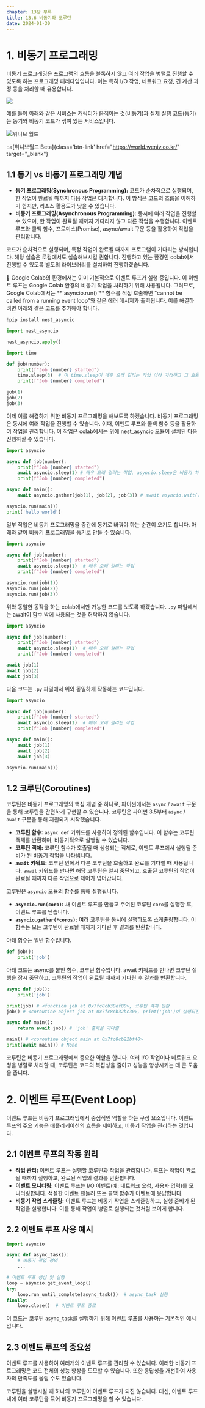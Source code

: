 ```yaml
---
chapter: 13장 부록
title: 13.6 비동기와 코루틴
date: 2024-01-30
---
```


# 1. 비동기 프로그래밍

비동기 프로그래밍은 프로그램의 흐름을 블록하지 않고 여러 작업을 병렬로 진행할 수 있도록 하는 프로그래밍 패러다임입니다. 이는 특히 I/O 작업, 네트워크 요청, 긴 계산 과정 등을 처리할 때 유용합니다.

![](/images/python/chapter13/chapter13-6.png)

예를 들어 아래와 같은 서비스는 캐릭터가 움직이는 것(비동기)과 실제 실행 코드(동기)는 동기와 비동기 코드가 섞여 있는 서비스입니다.

![](/images/python/chapter13/chapter13-7.png '위니브 월드')

::a[위니브월드 Beta]{class='btn-link' href="https://world.weniv.co.kr/" target="\_blank"}

## 1.1 동기 vs 비동기 프로그래밍 개념

- **동기 프로그래밍(Synchronous Programming):** 코드가 순차적으로 실행되며, 한 작업이 완료될 때까지 다음 작업은 대기합니다. 이 방식은 코드의 흐름을 이해하기 쉽지만, 리소스 활용도가 낮을 수 있습니다.
- **비동기 프로그래밍(Asynchronous Programming):** 동시에 여러 작업을 진행할 수 있으며, 한 작업이 완료될 때까지 기다리지 않고 다른 작업을 수행합니다. 이벤트 루프와 콜백 함수, 프로미스(Promise), async/await 구문 등을 활용하여 작업을 관리합니다.

코드가 순차적으로 실행되며, 특정 작업이 완료될 때까지 프로그램이 기다리는 방식입니다. 해당 실습은 로컬에서도 실습해보시길 권합니다. 진행하고 있는 환경인 colab에서 진행할 수 있도록 별도의 라이브러리를 설치하여 진행하겠습니다.

<aside>
🧐 Google Colab의 환경에서는 이미 기본적으로 이벤트 루프가 실행 중입니다. 이 이벤트 루프는 Google Colab 환경의 비동기 작업을 처리하기 위해 사용됩니다. 그러므로, Google Colab에서는 **`asyncio.run()`** 함수를 직접 호출하면 "cannot be called from a running event loop"와 같은 에러 메시지가 출력됩니다. 이를 해결하려면 아래와 같은 코드를 추가해야 합니다.

```python
!pip install nest_asyncio
```

```python
import nest_asyncio

nest_asyncio.apply()
```

</aside>

```python
import time

def job(number):
    print(f"Job {number} started")
    time.sleep(3)  # 이 time.sleep이 매우 오래 걸리는 작업 이라 가정하고 그 효율을 생각해봅시다. 일반 sleep은 CPU를 쉬게 합니다.
    print(f"Job {number} completed")

job(1)
job(2)
job(3)
```

이제 이를 해결하기 위한 비동기 프로그래밍을 해보도록 하겠습니다. 비동기 프로그래밍은 동시에 여러 작업을 진행할 수 있습니다. 이때, 이벤트 루프와 콜백 함수 등을 활용하여 작업을 관리합니다. 이 작업은 colab에서는 위에 nest_asyncio 모듈이 설치된 다음 진행하실 수 있습니다.

```python
import asyncio

async def job(number):
    print(f"Job {number} started")
    await asyncio.sleep(1) # 매우 오래 걸리는 작업, asyncio.sleep은 비동기 처리를 할 수 있도록 합니다.(다른 작업이 가능합니다.)
    print(f"Job {number} completed")

async def main():
    await asyncio.gather(job(1), job(2), job(3)) # await asyncio.wait([job(1), job(2), job(3)])

asyncio.run(main())
print('hello world')
```

일부 작업은 비동기 프로그래밍을 중간에 동기로 바꿔야 하는 순간이 오기도 합니다. 아래와 같이 비동기 프로그래밍을 동기로 만들 수 있습니다.

```python
import asyncio

async def job(number):
    print(f"Job {number} started")
    await asyncio.sleep(1)  # 매우 오래 걸리는 작업
    print(f"Job {number} completed")

asyncio.run(job(1))
asyncio.run(job(2))
asyncio.run(job(3))
```

위와 동일한 동작을 하는 colab에서만 가능한 코드를 보도록 하겠습니다. `.py` 파일에서는 await이 함수 밖에 사용되는 것을 허락하지 않습니다.

```python
import asyncio

async def job(number):
    print(f"Job {number} started")
    await asyncio.sleep(1)  # 매우 오래 걸리는 작업
    print(f"Job {number} completed")

await job(1)
await job(2)
await job(3)
```

다음 코드는 `.py` 파일에서 위와 동일하게 작동하는 코드입니다.

```python
import asyncio

async def job(number):
    print(f"Job {number} started")
    await asyncio.sleep(1)  # 매우 오래 걸리는 작업
    print(f"Job {number} completed")

async def main():
    await job(1)
    await job(2)
    await job(3)

asyncio.run(main())
```

## 1.2 코루틴(Coroutines)

코루틴은 비동기 프로그래밍의 핵심 개념 중 하나로, 파이썬에서는 `async` / `await` 구문을 통해 코루틴을 간편하게 구현할 수 있습니다. 코루틴은 파이썬 3.5부터 `async` / `await` 구문을 통해 지원되기 시작했습니다.

- **코루틴 함수:** `async def` 키워드를 사용하여 정의된 함수입니다. 이 함수는 코루틴 객체를 반환하며, 비동기적으로 실행될 수 있습니다.
- **코루틴 객체:** 코루틴 함수가 호출될 때 생성되는 객체로, 이벤트 루프에서 실행될 준비가 된 비동기 작업을 나타냅니다.
- **`await` 키워드:** 코루틴 안에서 다른 코루틴을 호출하고 완료를 기다릴 때 사용됩니다. `await` 키워드를 만나면 해당 코루틴은 일시 중단되고, 호출된 코루틴의 작업이 완료될 때까지 다른 작업으로 제어가 넘어갑니다.

코루틴은 `asyncio` 모듈의 함수를 통해 실행됩니다.

- **`asyncio.run(coro)`:** 새 이벤트 루프를 만들고 주어진 코루틴 `coro`를 실행한 후, 이벤트 루프를 닫습니다.
- **`asyncio.gather(*coros)`:** 여러 코루틴을 동시에 실행하도록 스케줄링합니다. 이 함수는 모든 코루틴이 완료될 때까지 기다린 후 결과를 반환합니다.

아래 함수는 일반 함수입니다.

```python
def job():
    print('job')
```

아래 코드는 async를 붙인 함수, 코루틴 함수입니다. await 키워드를 만나면 코루틴 실행을 잠시 중단하고, 코루틴의 작업이 완료될 때까지 기다린 후 결과를 반환합니다.

```python
async def job():
    print('job')

print(job) # <function job at 0x7fc8cb38ef80>, 코루틴 객체 반환
job() # <coroutine object job at 0x7fc8cb32bc30>, print('job')이 실행되진 않습니다!
```

```python
async def main():
    return await job() # 'job' 출력을 기다림

main() # <coroutine object main at 0x7fc8cb22bf40>
print(await main()) # None
```

코루틴은 비동기 프로그래밍에서 중요한 역할을 합니다. 여러 I/O 작업이나 네트워크 요청을 병렬로 처리할 때, 코루틴은 코드의 복잡성을 줄이고 성능을 향상시키는 데 큰 도움을 줍니다.

# 2. 이벤트 루프(Event Loop)

이벤트 루프는 비동기 프로그래밍에서 중심적인 역할을 하는 구성 요소입니다. 이벤트 루프의 주요 기능은 애플리케이션의 흐름을 제어하고, 비동기 작업을 관리하는 것입니다.

## 2.1 이벤트 루프의 작동 원리

- **작업 관리:** 이벤트 루프는 실행할 코루틴과 작업을 관리합니다. 루프는 작업이 완료될 때까지 실행하고, 완료된 작업의 결과를 반환합니다.
- **이벤트 모니터링:** 이벤트 루프는 I/O 이벤트(예: 네트워크 요청, 사용자 입력)를 모니터링합니다. 적절한 이벤트 핸들러 또는 콜백 함수가 이벤트에 응답합니다.
- **비동기 작업 스케줄링:** 이벤트 루프는 비동기 작업을 스케줄링하고, 실행 준비가 된 작업을 실행합니다. 이를 통해 작업이 병렬로 실행되는 것처럼 보이게 합니다.

## 2.2 이벤트 루프 사용 예시

```python
import asyncio

async def async_task():
    # 비동기 작업 정의
    ...

# 이벤트 루프 생성 및 실행
loop = asyncio.get_event_loop()
try:
    loop.run_until_complete(async_task())  # async_task 실행
finally:
    loop.close()  # 이벤트 루프 종료

```

이 코드는 코루틴 `async_task`를 실행하기 위해 이벤트 루프를 사용하는 기본적인 예시입니다.

## 2.3 이벤트 루프의 중요성

이벤트 루프를 사용하여 여러개의 이벤트 루프를 관리할 수 있습니다. 이러한 비동기 프로그래밍은 코드 전체의 성능 향상을 도모할 수 있습니다. 또한 응답성을 개선하여 사용자의 만족도를 올릴 수도 있습니다.

코루틴을 실행시킬 때 하나의 코루틴이 이벤트 루프가 되진 않습니다. 대신, 이벤트 루프 내에 여러 코루틴을 묶어 비동기 프로그래밍을 할 수 있습니다.
